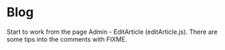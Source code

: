 # Blog

Start to work from the page Admin - EditArticle  (editArticle.js).
There are some tips into the comments with FIXME.